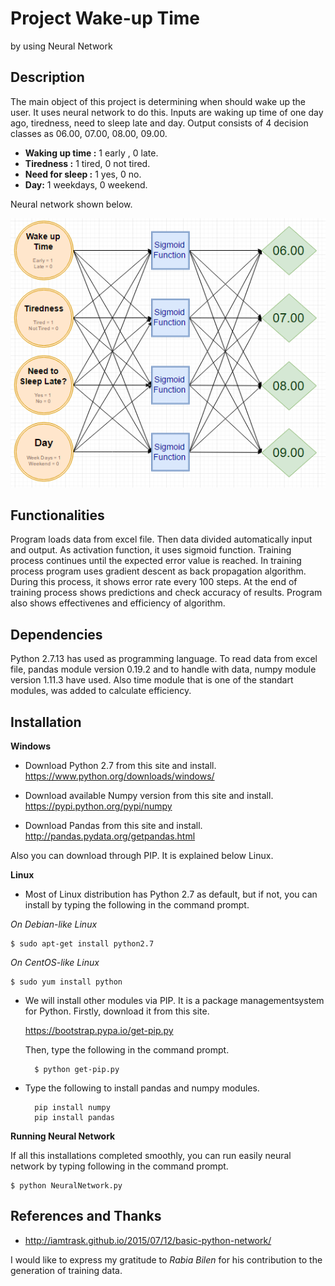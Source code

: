 **Project Wake-up Time**
===
by using Neural Network



Description
---

The main object of this project is determining when should wake up the user. It uses neural network to do this. Inputs are waking up time of one day ago, tiredness, need to sleep late and day. Output consists of 4 decision classes as 06.00, 07.00, 08.00, 09.00.

* **Waking up time :** 1 early , 0 late.
* **Tiredness :** 1 tired, 0 not tired.
* **Need for sleep :** 1 yes, 0 no.
* **Day:** 1 weekdays, 0 weekend.

Neural network shown below.

![alt text](https://github.com/HarunGlec/Wake-up-time-AI/blob/master/Project_Diagram.png)

Functionalities
---
Program loads data from excel file. Then data divided automatically input and output. As activation function, it uses sigmoid function. Training process continues until the expected error value is reached. In training process program uses gradient descent as back propagation algorithm. During this process, it shows error rate every 100 steps. At the end of training process shows predictions and check accuracy of results. Program also shows effectivenes and efficiency of algorithm.

Dependencies
---
Python 2.7.13 has used as programming language. To read data from excel file, pandas module version 0.19.2 and to handle with data, numpy module version
1.11.3 have used. Also time module that is one of the standart modules, was added to calculate efficiency.

Installation
---
**Windows**
* Download Python 2.7 from this site and install.
https://www.python.org/downloads/windows/


* Download available Numpy version from this site and install.
https://pypi.python.org/pypi/numpy


* Download Pandas from this site and install.
http://pandas.pydata.org/getpandas.html

Also you can download through PIP. It is explained below Linux.

**Linux**
* Most of Linux distribution has Python 2.7 as default, but if not, you can
install by typing the following in the command prompt.

*On Debian-like Linux*

	$ sudo apt-get install python2.7
    
*On CentOS-like Linux*

	$ sudo yum install python
    
* We will install other modules via PIP. It is a package managementsystem for Python. Firstly, download it from this site.

	https://bootstrap.pypa.io/get-pip.py
    
    Then, type the following in the command prompt.

		$ python get-pip.py
 
* Type the following to install pandas and numpy modules.

		pip install numpy
    	pip install pandas

**Running Neural Network**

If all this installations completed smoothly, you can run easily neural network by
typing following in the command prompt.

	$ python NeuralNetwork.py
    
References and Thanks
---
* http://iamtrask.github.io/2015/07/12/basic-python-network/

I would like to express my gratitude to *Rabia Bilen* for his contribution to the generation of training data.
